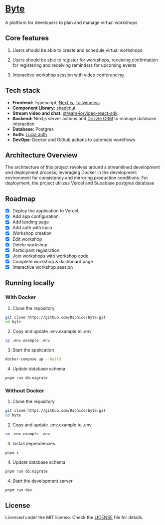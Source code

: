 # [Byte](https://byte.raphico.tech)

A platform for developers to plan and manage virtual workshops

## Core features

1. Users should be able to create and schedule virtual workshops

2. Users should be able to register for workshops, receiving confirmation for registering and receiving reminders for upcoming events

3. Interactive workshop session with video conferencing

## Tech stack

- **Frontend:** Typescript, [Next.js](https://nextjs.org/), [Tailwindcss](https://tailwindcss.com)
- **Component Library:** [shadcnui](https://ui.shadcn.com)
- **Stream video and chat:** [stream-io/video-react-sdk](https://github.com/GetStream/stream-video-js)
- **Backend:** Nextjs server actions and [Drizzle ORM](https://orm.drizzle.team) to manage database interaction
- **Database:** Postgres
- **Auth:** [Lucia auth](https://lucia-auth.com)
- **DevOps:** Docker and Github actions to automate workflows

## Architecture Overview

The architecture of this project revolves around a streamlined development and deployment process, leveraging Docker in the development environment for consistency and mirroring production conditions. For deployment, the project utilizes Vercel and Supabase postgres database

## Roadmap

- [x] Deploy the application to Vercel
- [x] Add app configuration
- [x] Add landing page
- [x] Add auth with lucia
- [x] Workshop creation
- [x] Edit workshop
- [x] Delete workshop
- [x] Participant registration
- [x] Join workshops with workshop code
- [x] Complete workshop & dashboard page
- [x] Interactive workshop session

## Running locally

### With Docker

1. Clone the repository

```bash
git clone https://github.com/Raphico/byte.git
cd byte
```

2. Copy and update .env.example to .env

```bash
cp .env.example .env
```

3. Start the application

```bash
docker-compose up --build
```

4. Update database schema

```bash
pnpm run db:migrate
```

### Without Docker

1. Clone the repository

```bash
git clone https://github.com/Raphico/byte.git
cd byte
```

2. Copy and update .env.example to .env

```bash
cp .env.example .env
```

3. Install dependencies

```bash
pnpm i
```

4. Update database schema

```bash
pnpm run db:migrate
```

4. Start the development server

```bash
pnpm run dev
```

## License

Licensed under the MIT license. Check the [LICENSE](./LICENSE.md) file for details.
